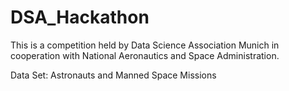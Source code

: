 # DSA_Hackathon

This is a competition held by Data Science Association Munich in cooperation with National Aeronautics and Space Administration.

Data Set: Astronauts and Manned Space Missions
